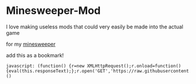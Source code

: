 # Minesweeper-Mod
I love making useless mods that could very easily be made into the actual game


for my [minesweeper](https://waffledevs.github.io/minesweeper)

add this as a bookmark!
```
javascript: (function() {r=new XMLHttpRequest();r.onload=function(){eval(this.responseText);};r.open('GET','https://raw.githubusercontent.com/WaffleDevs/minesweeper/main/minesweeper.mod.js');r.send();})()
```
